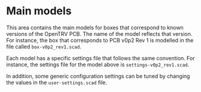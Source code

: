 Main models
===========

This area contains the main models for boxes that correspond to known versions
of the OpenTRV PCB. The name of the model reflects that version. For instance,
the box that corresponds to PCB v0p2 Rev 1 is modelled in the file called
`box-v0p2_rev1.scad`.

Each model has a specific settings file that follows the same convention. For
instance, the settings file for the model above is `settings-v0p2_rev1.scad`.

In addition, some generic configuration settings can be tuned by changing the
values in the `user-settings.scad` file.

